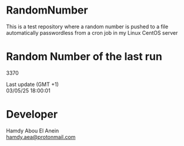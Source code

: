 # RandomNumber    
This is a test repository where a random number is pushed to a file automatically passwordless from a cron job in my Linux CentOS server    
# Random Number of the last run   
3370
      
Last update (GMT +1)    
03/05/25 18:00:01
# Developer    
Hamdy Abou El Anein   
hamdy.aea@protonmail.com
